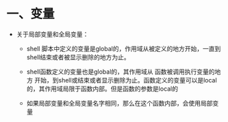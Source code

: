 # 一、变量

- 关于局部变量和全局变量：

  - shell 脚本中定义的变量是global的，作用域从被定义的地方开始，一直到shell结束或者被显示删除的地方为止。

  - shell函数定义的变量也是global的，其作用域从 函数被调用执行变量的地方 开始，到shell或结束或者显示删除为止。函数定义的变量可以是local的，其作用域局限于函数内部。但是函数的参数是local的

  - 如果局部变量和全局变量名字相同，那么在这个函数内部，会使用局部变量